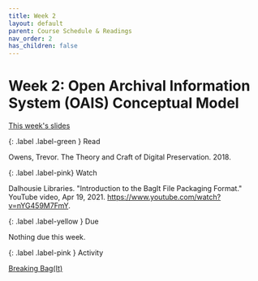 ```yaml
---
title: Week 2
layout: default
parent: Course Schedule & Readings
nav_order: 2
has_children: false
---
```

# Week 2: Open Archival Information System (OAIS) Conceptual Model
<a href="https://digital-archives.github.io/HISTGA1011/slides/week_02_slide_deck.html" target="_blank">This week's slides</a>

{: .label .label-green }
Read

Owens, Trevor. The Theory and Craft of Digital Preservation. 2018.

{: .label .label-pink}
Watch

Dalhousie Libraries. "Introduction to the BagIt File Packaging Format." YouTube video, Apr 19, 2021. <a href="https://www.youtube.com/watch?v=nYG459M7FmY" target="_blank">https://www.youtube.com/watch?v=nYG459M7FmY</a>.

{: .label .label-yellow }
Due

Nothing due this week.

{: .label .label-pink }
Activity

[Breaking Bag(It)](https://digital-archives.github.io/HISTGA1011/activities/fixity_bagger.html)
